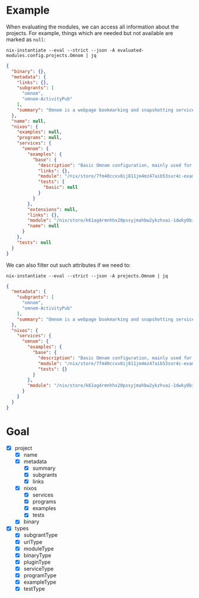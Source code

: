 # Example

When evaluating the modules, we can access all information about the projects. For example, things which are needed but not available are marked as `null`:

```$ as json
nix-instantiate --eval --strict --json -A evaluated-modules.config.projects.Omnom | jq
```

```json
{
  "binary": {},
  "metadata": {
    "links": {},
    "subgrants": [
      "omnom",
      "omnom-ActivityPub"
    ],
    "summary": "Omnom is a webpage bookmarking and snapshotting service."
  },
  "name": null,
  "nixos": {
    "examples": null,
    "programs": null,
    "services": {
      "omnom": {
        "examples": {
          "base": {
            "description": "Basic Omnom configuration, mainly used for testing purposes",
            "links": {},
            "module": "/nix/store/7fm40ccxv8ij811jm4mz47aib53sxr4c-example.nix",
            "tests": {
              "basic": null
            }
          }
        },
        "extensions": null,
        "links": {},
        "module": "/nix/store/k61ag4rmnhhx20pssyjmahbw2ykzhvai-1dwky0bis4bkl3qngsc6pmq902swa9b6-source/nixos/modules/services/misc/omnom.nix",
        "name": null
      }
    },
    "tests": null
  }
}
```

We can also filter out such attributes if we need to:

```$ as json
nix-instantiate --eval --strict --json -A projects.Omnom | jq
```

```json
{
  "metadata": {
    "subgrants": [
      "omnom",
      "omnom-ActivityPub"
    ],
    "summary": "Omnom is a webpage bookmarking and snapshotting service."
  },
  "nixos": {
    "services": {
      "omnom": {
        "examples": {
          "base": {
            "description": "Basic Omnom configuration, mainly used for testing purposes",
            "module": "/nix/store/7fm40ccxv8ij811jm4mz47aib53sxr4c-example.nix",
            "tests": {}
          }
        },
        "module": "/nix/store/k61ag4rmnhhx20pssyjmahbw2ykzhvai-1dwky0bis4bkl3qngsc6pmq902swa9b6-source/nixos/modules/services/misc/omnom.nix"
      }
    }
  }
}
```

# Goal

- [x] project
  - [x] name
  - [x] metadata
    - [x] summary
    - [x] subgrants
    - [x] links
  - [x] nixos
    - [x] services
    - [x] programs
    - [x] examples
    - [x] tests
  - [x] binary
- [x] types
  - [x] subgrantType
  - [x] urlType
  - [x] moduleType
  - [x] binaryType
  - [x] pluginType
  - [x] serviceType
  - [x] programType
  - [x] exampleType
  - [x] testType
